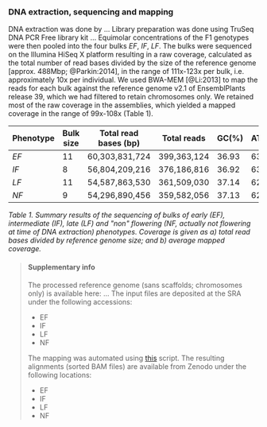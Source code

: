 ### DNA extraction, sequencing and mapping

DNA extraction was done by ...
Library preparation was done using TruSeq DNA PCR Free library kit ...
Equimolar concentrations of the F1 genotypes were then pooled into the four bulks _EF_, _IF_, _LF_.
The bulks were sequenced on the Illumina HiSeq X platform resulting in a raw coverage, calculated as 
the total number of read bases divided by the size of the reference genome [approx. 488Mbp; @Parkin:2014], in the 
range of 111x-123x per bulk, i.e. approximately 10x per individual. We used BWA-MEM [@Li:2013] to map the reads 
for each bulk against the reference genome v2.1 of EnsemblPlants release 39, which we had filtered to retain 
chromosomes only. We retained most of the raw coverage in the assemblies, which yielded a mapped coverage in the
range of 99x-108x (Table 1).

| Phenotype | Bulk size | Total read bases (bp) | Total reads | GC(%) | AT(%) | Q20(%) | Q30(%) | Coverage a, b |
|-----------|-----------|-----------------------|-------------|-------|-------|--------|--------|---------------|
| _EF_      | 11        | 60,303,831,724        | 399,363,124 | 36.93 | 63.07 | 95.02  | 89.25  | 123, 108      |
| _IF_      | 8         | 56,804,209,216        | 376,186,816 | 36.92 | 63.08 | 94.84  | 88.94  | 116, 103      |
| _LF_      | 11        | 54,587,863,530        | 361,509,030 | 37.14 | 62.86 | 96.00  | 91.34  | 112, 100      |
| _NF_      | 9         | 54,296,890,456        | 359,582,056 | 37.13 | 62.87 | 96.84  | 92.81  | 111, 99       |

_Table 1. Summary results of the sequencing of bulks of early (_EF_), intermediate (_IF_), late (_LF_) and
"non" flowering (_NF_, actually not flowering at time of DNA extraction) phenotypes. Coverage is given as
a) total read bases divided by reference genome size; and b) average mapped coverage._

> #### Supplementary info
> The processed reference genome (sans scaffolds; chromosomes only) is available here: ...
> The input files are deposited at the SRA under the following accessions:
> - EF
> - IF
> - LF
> - NF
>
> The mapping was automated using 
> [this](https://github.com/naturalis/brassica-snps/blob/befae9d034f84dd1e124cf80ce639e88b8501baa/script/bwa.sh)
> script. The resulting alignments (sorted BAM files) are available from Zenodo under the following locations:
> - EF
> - IF
> - LF
> - NF
